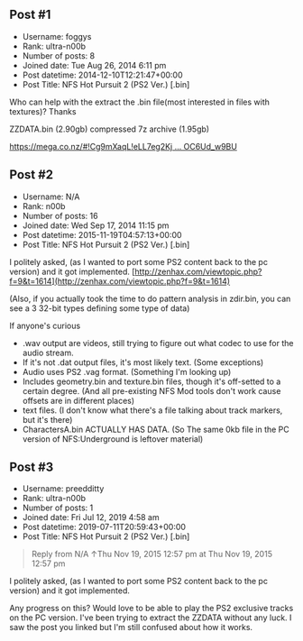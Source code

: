 ## Post #1
- Username: foggys
- Rank: ultra-n00b
- Number of posts: 8
- Joined date: Tue Aug 26, 2014 6:11 pm
- Post datetime: 2014-12-10T12:21:47+00:00
- Post Title: NFS Hot Pursuit 2 (PS2 Ver.) [.bin]

Who can help with the extract the .bin file(most interested in files with textures)? Thanks

ZZDATA.bin (2.90gb) compressed 7z archive (1.95gb)

[https://mega.co.nz/#!Cg9mXaqL!eLL7eg2Kj ... OC6Ud_w9BU](https://mega.co.nz/#!Cg9mXaqL!eLL7eg2KjlJPCjmyVSQ7venT18o0JdZJJOC6Ud_w9BU)
## Post #2
- Username: N/A
- Rank: n00b
- Number of posts: 16
- Joined date: Wed Sep 17, 2014 11:15 pm
- Post datetime: 2015-11-19T04:57:13+00:00
- Post Title: NFS Hot Pursuit 2 (PS2 Ver.) [.bin]

I politely asked, (as I wanted to port some PS2 content back to the pc version) and it got implemented.
[http://zenhax.com/viewtopic.php?f=9&t=1614](http://zenhax.com/viewtopic.php?f=9&t=1614)

(Also, if you actually took the time to do pattern analysis in zdir.bin, you can see a 3 32-bit types defining some type of data)

If anyone's curious
- .wav output are videos, still trying to figure out what codec to use for the audio stream.
- If it's not .dat output files, it's most likely text. (Some exceptions)
- Audio uses PS2 .vag format. (Something I'm looking up)
- Includes geometry.bin and texture.bin files, though it's off-setted to a certain degree. (And all pre-existing NFS Mod tools don't work cause offsets are in different places)
- text files. (I don't know what there's a file talking about track markers, but it's there)
- CharactersA.bin ACTUALLY HAS DATA. (So The same 0kb file in the PC version of NFS:Underground is leftover material)
## Post #3
- Username: preedditty
- Rank: ultra-n00b
- Number of posts: 1
- Joined date: Fri Jul 12, 2019 4:58 am
- Post datetime: 2019-07-11T20:59:43+00:00
- Post Title: NFS Hot Pursuit 2 (PS2 Ver.) [.bin]

> Reply from N/A ↑Thu Nov 19, 2015 12:57 pm at Thu Nov 19, 2015 12:57 pm
>
> 
I politely asked, (as I wanted to port some PS2 content back to the pc version) and it got implemented.

Any progress on this? Would love to be able to play the PS2 exclusive tracks on the PC version. I've been trying to extract the ZZDATA without any luck. I saw the post you linked but I'm still confused about how it works.
